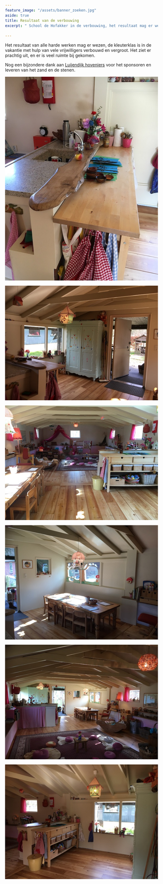 ```yaml
---
feature_image: "/assets/banner_zoeken.jpg"
aside: true
title: Resultaat van de verbouwing
excerpt: " School de Hofakker in de verbouwing, het resultaat mag er wezen!"

---
```

Het resultaat van alle harde werken mag er wezen, de kleuterklas is in de vakantie met hulp van vele vrijwilligers verbouwd en vergroot. Het ziet er prachtig uit, en er is veel ruimte bij gekomen.

Nog een bijzondere dank aan [Luijendijk hoveniers](https://luijendijk-hoveniers.nl/) voor het sponsoren en leveren van het zand en de stenen.

![](/assets/2020-03-05-IMG_1048.JPG)

![](/assets/2020-03-05-IMG_1045.JPG)

![](/assets/2020-03-05-IMG_1040.JPG)

![](/assets/2020-03-05-IMG_1043.JPG)

![](/assets/2020-03-05-IMG_1047.JPG)

![](/assets/2020-03-05-IMG_1041.JPG)
